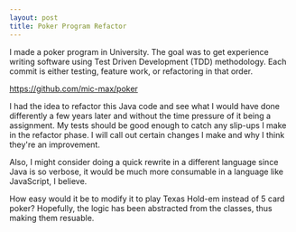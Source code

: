 ```yaml
---
layout: post
title: Poker Program Refactor
---
```


I made a poker program in University. The goal was to get experience writing software using Test Driven Development (TDD) methodology. Each commit is either testing, feature work, or refactoring in that order.

<https://github.com/mic-max/poker>

I had the idea to refactor this Java code and see what I would have done differently a few years later and without the time pressure of it being a assignment. My tests should be good enough to catch any slip-ups I make in the refactor phase. I will call out certain changes I make and why I think they're an improvement.

Also, I might consider doing a quick rewrite in a different language since Java is so verbose, it would be much more consumable in a language like JavaScript, I believe.

How easy would it be to modify it to play Texas Hold-em instead of 5 card poker? Hopefully, the logic has been abstracted from the classes, thus making them resuable.
